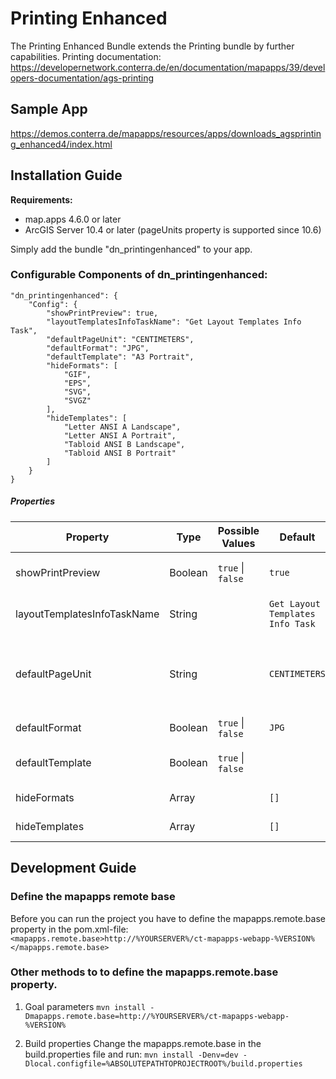 # Printing Enhanced
The Printing Enhanced Bundle extends the Printing bundle by further capabilities.
Printing documentation: https://developernetwork.conterra.de/en/documentation/mapapps/39/developers-documentation/ags-printing

## Sample App
https://demos.conterra.de/mapapps/resources/apps/downloads_agsprinting_enhanced4/index.html

## Installation Guide
**Requirements:**
- map.apps 4.6.0 or later
- ArcGIS Server 10.4 or later (pageUnits property is supported since 10.6)

Simply add the bundle "dn_printingenhanced" to your app.

### Configurable Components of dn_printingenhanced:
```
"dn_printingenhanced": {
    "Config": {
        "showPrintPreview": true,
        "layoutTemplatesInfoTaskName": "Get Layout Templates Info Task",
        "defaultPageUnit": "CENTIMETERS",
        "defaultFormat": "JPG",
        "defaultTemplate": "A3 Portrait", 
        "hideFormats": [
            "GIF",
            "EPS",
            "SVG",
            "SVGZ"
        ],
        "hideTemplates": [
            "Letter ANSI A Landscape",
            "Letter ANSI A Portrait",
            "Tabloid ANSI B Landscape",
            "Tabloid ANSI B Portrait"
        ]
    }
}
```

##### Properties
| Property                       | Type    | Possible Values                 | Default                              | Description                                  |
|--------------------------------|---------|---------------------------------|--------------------------------------|----------------------------------------------|
| showPrintPreview               | Boolean | ```true``` &#124; ```false```   | ```true```                           | Enable the print preview                     |
| layoutTemplatesInfoTaskName    | String  |                                 | ```Get Layout Templates Info Task``` | Layout templates task name                   |
| defaultPageUnit                | String  |                                 | ```CENTIMETERS```                    | Default template unit (ArcGIS Server < 10.6) |
| defaultFormat                  | Boolean | ```true``` &#124; ```false```   | ```JPG```                            | Default print format                         |
| defaultTemplate                | Boolean | ```true``` &#124; ```false```   |                                      | Default print template                       |
| hideFormats                    | Array   |                                 | ```[]```                             | Hided print formats                          |
| hideTemplates                  | Array   |                                 | ```[]```                             | Hided print templates                        |

## Development Guide
### Define the mapapps remote base
Before you can run the project you have to define the mapapps.remote.base property in the pom.xml-file:
`<mapapps.remote.base>http://%YOURSERVER%/ct-mapapps-webapp-%VERSION%</mapapps.remote.base>`

### Other methods to to define the mapapps.remote.base property.
1. Goal parameters
`mvn install -Dmapapps.remote.base=http://%YOURSERVER%/ct-mapapps-webapp-%VERSION%`

2. Build properties
Change the mapapps.remote.base in the build.properties file and run:
`mvn install -Denv=dev -Dlocal.configfile=%ABSOLUTEPATHTOPROJECTROOT%/build.properties`
